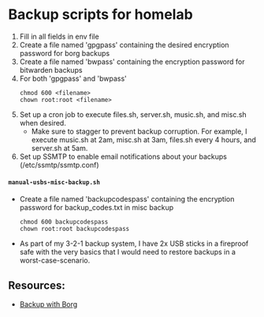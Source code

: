 # Backup scripts for homelab

1. Fill in all fields in env file
2. Create a file named 'gpgpass' containing the desired encryption password for borg backups
3. Create a file named 'bwpass' containing the encryption password for bitwarden backups
4. For both 'gpgpass' and 'bwpass'
   ```
   chmod 600 <filename>
   chown root:root <filename>
   ```
5. Set up a cron job to execute files.sh, server.sh, music.sh, and misc.sh when desired.
    - Make sure to stagger to prevent backup corruption. For example, I execute music.sh at 2am, misc.sh at 3am, files.sh every 4 hours, and server.sh at 5am.
6. Set up SSMTP to enable email notifications about your backups (/etc/ssmtp/ssmtp.conf)


#### `manual-usbs-misc-backup.sh`
- Create a file named 'backupcodespass' containing the encryption password for backup_codes.txt in misc backup
   ```
   chmod 600 backupcodespass
   chown root:root backupcodespass
   ```
- As part of my 3-2-1 backup system, I have 2x USB sticks in a fireproof safe with the very basics that I would need to restore backups in a worst-case-scenario.



## Resources:
- [Backup with Borg](https://jstaf.github.io/2018/03/12/backups-with-borg-rsync.html)

